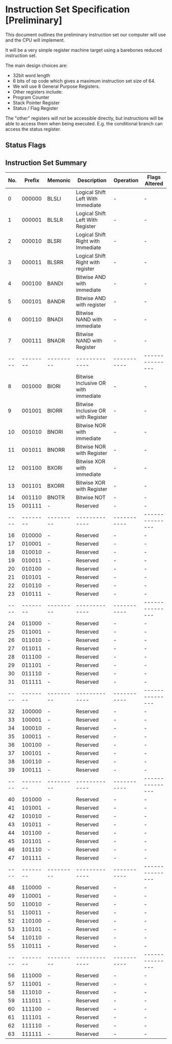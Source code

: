 
Instruction Set Specification [Preliminary]
===============================================================================

This document outlines the preliminary instruction set our computer will use
and the CPU will implement.

It will be a very simple register machine target using a barebones reduced
instruction set.

The main design choices are:
- 32bit word length
- 6 bits of op code which gives a maximum instruction set size of 64. 
- We will use 8 General Purpose Registers.
- Other registers include:
 - Program Counter
 - Stack Pointer Register
 - Status / Flag Register

The "other" registers will not be accessible directly, but instructions will be able to
access them when being executed. E.g. the conditional branch can access the status 
register.

Status Flags
-------------------------------------------------------------------------------

Instruction Set Summary
-------------------------------------------------------------------------------

No. | Prefix | Memonic | Description | Operation | Flags Altered |
----|--------|---------|-------------|-----------|---------------|
0   | 000000 | BLSLI   | Logical Shift Left With Immediate | - | - |
1   | 000001 | BLSLR   | Logical Shift Left With Register | - | - |
2   | 000010 | BLSRI   | Logical Shift Right with Immediate | - | - |
3   | 000011 | BLSRR   | Logical Shift Right with register | - | - |
4   | 000100 | BANDI   | Bitwise AND with immediate | - | - |
5   | 000101 | BANDR   | Bitwise AND with register | - | - |
6   | 000110 | BNADI   | Bitwise NAND with immediate | - | - |
7   | 000111 | BNADR   | Bitwise NAND with Register | - | - |
----|--------|---------|-------------|-----------|---------------|
8   | 001000 | BIORI   | Bitwise Inclusive OR with immediate | - | - |
9   | 001001 | BIORR   | Bitwise Inclusive OR with Register | - | - |
10  | 001010 | BNORI   | Bitwise NOR with immediate | - | - |
11  | 001011 | BNORR   | Bitwise NOR with Register | - | - |
12  | 001100 | BXORI   | Bitwise XOR with immediate | - | - |
13  | 001101 | BXORR   | Bitwise XOR with Register | - | - |
14  | 001110 | BNOTR   | Bitwise NOT | - | - |
15  | 001111 |   -     | Reserved | - | - |
----|--------|---------|-------------|-----------|---------------|
16  | 010000 |   -     | Reserved | - | - |
17  | 010001 |   -     | Reserved | - | - |
18  | 010010 |   -     | Reserved | - | - |
19  | 010011 |   -     | Reserved | - | - |
20  | 010100 |   -     | Reserved | - | - |
21  | 010101 |   -     | Reserved | - | - |
22  | 010110 |   -     | Reserved | - | - |
23  | 010111 |   -     | Reserved | - | - |
----|--------|---------|-------------|-----------|---------------|
24  | 011000 |   -     | Reserved | - | - |
25  | 011001 |   -     | Reserved | - | - |
26  | 011010 |   -     | Reserved | - | - |
27  | 011011 |   -     | Reserved | - | - |
28  | 011100 |   -     | Reserved | - | - |
29  | 011101 |   -     | Reserved | - | - |
30  | 011110 |   -     | Reserved | - | - |
31  | 011111 |   -     | Reserved | - | - |
----|--------|---------|-------------|-----------|---------------|
32  | 100000 |   -     | Reserved | - | - |
33  | 100001 |   -     | Reserved | - | - |
34  | 100010 |   -     | Reserved | - | - |
35  | 100011 |   -     | Reserved | - | - |
36  | 100100 |   -     | Reserved | - | - |
37  | 100101 |   -     | Reserved | - | - |
38  | 100110 |   -     | Reserved | - | - |
39  | 100111 |   -     | Reserved | - | - |
----|--------|---------|-------------|-----------|---------------|
40  | 101000 |   -     | Reserved | - | - |
41  | 101001 |   -     | Reserved | - | - |
42  | 101010 |   -     | Reserved | - | - |
43  | 101011 |   -     | Reserved | - | - |
44  | 101100 |   -     | Reserved | - | - |
45  | 101101 |   -     | Reserved | - | - |
46  | 101110 |   -     | Reserved | - | - |
47  | 101111 |   -     | Reserved | - | - |
----|--------|---------|-------------|-----------|---------------|
48  | 110000 |   -     | Reserved | - | - |
49  | 110001 |   -     | Reserved | - | - |
50  | 110010 |   -     | Reserved | - | - |
51  | 110011 |   -     | Reserved | - | - |
52  | 110100 |   -     | Reserved | - | - |
53  | 110101 |   -     | Reserved | - | - |
54  | 110110 |   -     | Reserved | - | - |
55  | 110111 |   -     | Reserved | - | - |
----|--------|---------|-------------|-----------|---------------|
56  | 111000 |   -     | Reserved | - | - |
57  | 111001 |   -     | Reserved | - | - |
58  | 111010 |   -     | Reserved | - | - |
59  | 111011 |   -     | Reserved | - | - |
60  | 111100 |   -     | Reserved | - | - |
61  | 111101 |   -     | Reserved | - | - |
62  | 111110 |   -     | Reserved | - | - |
63  | 111111 |   -     | Reserved | - | - |
